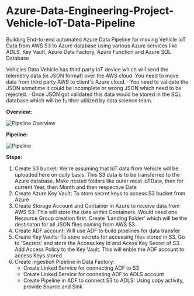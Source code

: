 # Azure-Data-Engineering-Project-Vehicle-IoT-Data-Pipeline
Building End-to-end automated Azure Data Pipeline for moving Vehicle IoT Data from AWS S3 to Azure database using various Azure services like ADLS, Key Vault, Azure Data Factory, Azure Function and Azure SQL Database

Vehicles Data
Vehicle has third party loT device which will send the telemetry data (in JSON format) over the AWS cloud. You need to move data from third party AWS to client's Azure cloud.
· You need to validate the JSON sometime it could be incomplete or wrong JSON which need to be rejected.
· Once JSON got validated this data would be stored in the SQL database which will be further utilized by data science team.

**Overview:**

![Pipeline Overview](https://github.com/Akash743/Azure-Data-Engineering-Project-Vehicle-IoT-Data-Pipeline/assets/57750483/7b9e32ae-b9e8-4617-8af6-4ba1a2d38af7)

**Pipeline:**

![Pipeline](https://github.com/Akash743/Azure-Data-Engineering-Project-Vehicle-IoT-Data-Pipeline/assets/57750483/80dab8a1-6bc9-4be0-b8ad-1ba1a15d0543)


**Steps:**
1. Create S3 bucket: We're assuming that IoT data from Vehicle will be uploaded here on daily basis. This S3 data is to be transferred to the Azure database. Make nested folders like outer most IoTData, then for current Year, then Month and then respective Date
2. Create Azure Key Vault: To store secret keys to access S3 bucket from Azure
3. Create Storage Account and Container in Azure to receive data from AWS S3: This will store the data within Containers. Would need one Resource Group creation first. Create 'Landing Folder' which will be the destinaton for all JSON files coming from AWS S3.
4. Create ADF account: WIll use ADF to build pipelines for data transfer
5. Create Key Vaults: To store secrets for accessing files stored in S3. Go to 'Secrets' and store the Access key Id and Acess Key Secret of S3. Add Access Policy to the Key Vault. This will enble the ADF account to access Keys stored
6. Create Ingestion Pipeline in Data Factory:
   - Create Linked Service for connecting ADF to S3
   - Create Linked Service for conneting ADF to ADLS account
   - Create Pipeline in ADF to connect S3 to ADLS: Using copy activity, provide Source and Sink
